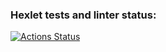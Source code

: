 ### Hexlet tests and linter status:
[![Actions Status](https://github.com/Jshondra/python-project-49/workflows/hexlet-check/badge.svg)](https://github.com/Jshondra/python-project-49/actions)